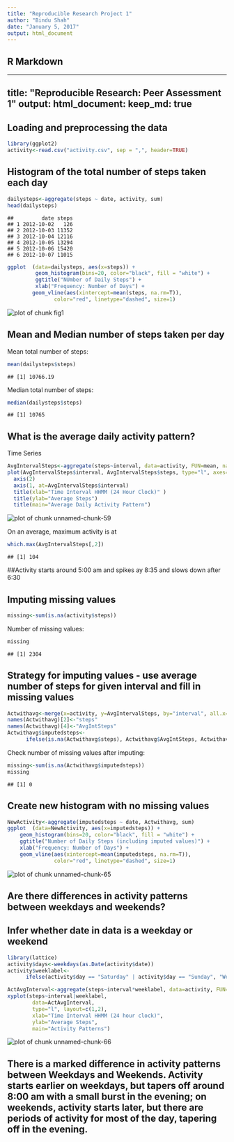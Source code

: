 ```yaml
---
title: "Reproducible Research Project 1"
author: "Bindu Shah"
date: "January 5, 2017"
output: html_document
---
```




## R Markdown

---
title: "Reproducible Research: Peer Assessment 1"
output: 
  html_document:
    keep_md: true
---


## Loading and preprocessing the data

```r
library(ggplot2)
activity<-read.csv("activity.csv", sep = ",", header=TRUE)
```

## Histogram of the total number of steps taken each day

```r
dailysteps<-aggregate(steps ~ date, activity, sum)
head(dailysteps)
```

```
##         date steps
## 1 2012-10-02   126
## 2 2012-10-03 11352
## 3 2012-10-04 12116
## 4 2012-10-05 13294
## 5 2012-10-06 15420
## 6 2012-10-07 11015
```

```r
ggplot  (data=dailysteps, aes(x=steps)) +
         geom_histogram(bins=20, color="black", fill = "white") +
         ggtitle("NUmber of Daily Steps") +
         xlab("Frequency: Number of Days") +
        geom_vline(aes(xintercept=mean(steps, na.rm=T)), 
               color="red", linetype="dashed", size=1)
```

![plot of chunk fig1](figure/fig1-1.png)


## Mean and Median number of steps taken per day
Mean total number of steps:

```r
mean(dailysteps$steps)
```

```
## [1] 10766.19
```

Median total number of steps:

```r
median(dailysteps$steps)
```

```
## [1] 10765
```


## What is the average daily activity pattern?
Time Series

```r
AvgIntervalSteps<-aggregate(steps~interval, data=activity, FUN=mean, na..action=na.omit)
plot(AvgIntervalSteps$interval, AvgIntervalSteps$steps, type="l", axes=F, xlab="", ylab="")
  axis(2)
  axis(1, at=AvgIntervalSteps$interval)
  title(xlab="Time Interval HHMM (24 Hour Clock)" )
  title(ylab="Average Steps")
  title(main="Average Daily Activity Pattern")
```

![plot of chunk unnamed-chunk-59](figure/unnamed-chunk-59-1.png)

On an average, maximum activity is at 

```r
which.max(AvgIntervalSteps[,2])
```

```
## [1] 104
```
##Activity starts around 5:00 am and spikes ay 8:35 and slows down after 6:30

## Imputing missing values



```r
missing<-sum(is.na(activity$steps))
```
Number of missing values:

```r
missing
```

```
## [1] 2304
```

## Strategy for imputing values - use average number of steps for given interval and fill in missing values

```r
Actwithavg<-merge(x=activity, y=AvgIntervalSteps, by="interval", all.x=TRUE)
names(Actwithavg)[2]<-"steps"
names(Actwithavg)[4]<-"AvgIntSteps"
Actwithavg$imputedsteps<-
      ifelse(is.na(Actwithavg$steps), Actwithavg$AvgIntSteps, Actwithavg$steps)
```

Check number of missing values after imputing:

```r
missing<-sum(is.na(Actwithavg$imputedsteps))
missing
```

```
## [1] 0
```
## Create new histogram with no missing values

```r
NewActivity<-aggregate(imputedsteps ~ date, Actwithavg, sum)
ggplot  (data=NewActivity, aes(x=imputedsteps)) +
    geom_histogram(bins=20, color="black", fill = "white") +
    ggtitle("Number of Daily Steps (including imputed values)") +
    xlab("Frequency: Number of Days") +
    geom_vline(aes(xintercept=mean(imputedsteps, na.rm=T)), 
               color="red", linetype="dashed", size=1)
```

![plot of chunk unnamed-chunk-65](figure/unnamed-chunk-65-1.png)

## Are there differences in activity patterns between weekdays and weekends?
## Infer whether date in data is a weekday or weekend

```r
library(lattice)
activity$days<-weekdays(as.Date(activity$date))
activity$weeklabel<-
      ifelse(activity$day == "Saturday" | activity$day == "Sunday", "Weekend", "Weekday")

ActAvgInterval<-aggregate(steps~interval*weeklabel, data=activity, FUN=mean, na..action=na.omit)
xyplot(steps~interval|weeklabel, 
        data=ActAvgInterval, 
        type="l", layout=c(1,2), 
        xlab="Time Interval HHMM (24 hour clock)", 
        ylab="Average Steps", 
        main="Activity Patterns")
```

![plot of chunk unnamed-chunk-66](figure/unnamed-chunk-66-1.png)


## There is a marked difference in activity patterns between Weekdays and Weekends. Activity starts earlier on weekdays, but tapers off around 8:00 am with a small burst in the evening; on weekends, activity starts later, but there are periods of activity for most of the day, tapering off in the evening.

